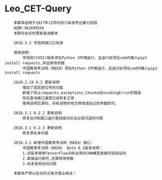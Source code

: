 # Leo_CET-Query
        本脚本适用于2017年12月的四六级准考证暴力找回
        QQ群:362699550  
        本群将会实时更新查询脚本
		
		2018.3.2 学信网接口已失效
        
        使用说明:  
            学信网(CHSI)版本须在Python 3环境运行，且运行前须在cmd内输入pip3 install requests,并且修改参数
            中国教育考试网（NEEA）须在Python 2环境运行，且运行前须在cmd内输入pip2 install requests
        
        2018.2.28 0.2 更新说明
            增加了固定座位号的功能
            新增了防止requests.exceptions.ChunkedEncodingError的错误
            现在查询接口速度已经恢复正常
            使用说明见源码，将有说明的地方修改成自己的参数即可。
			
		2018.3.1 0.2.2 更新说明
            修复在CMD窗口运行查找成功后会出现闪退的问题
			
		2018.3.1 0.2.3 更新说明
            修复黑名单问题
            
        2018.3.1 新增中国教育考试网（NEEA）接口：
            中国教育考试网（NEEA） Beta 0.1版本说明：
            1.该版本使用TensorFlow训练出来的CNN模型直接识别验证码
            2.直接运行即可,无需修改参数
            3.尚未发现任何问题
        
        本脚本严禁以任何形式用于商业用途！